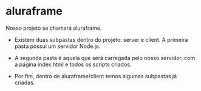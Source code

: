 # aluraframe

Nosso projeto se chamará aluraframe.

 - Existem duas subpastas dentro do projeto: server e client. A primeira pasta possui um servidor Node.js.

 - A segunda pasta é aquela que será carregada pelo nosso servidor, com a página index.html e todos os scripts criados.

 - Por fim, dentro de aluraframe/client temos algumas subpastas já criadas.